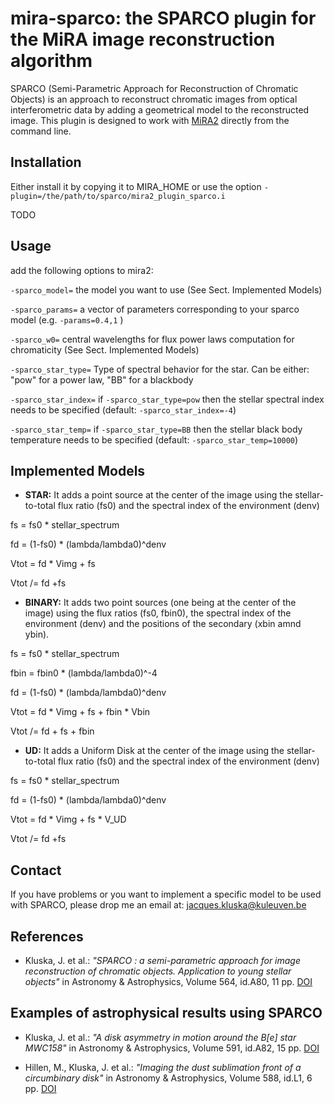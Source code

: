 # mira-sparco: the SPARCO plugin for the MiRA image reconstruction algorithm

SPARCO (Semi-Parametric Approach for Reconstruction of Chromatic Objects) is
an approach to reconstruct chromatic images from optical interferometric data
by adding a geometrical model to the reconstructed image.
This plugin is designed to work with [MiRA2](https://github.com/emmt/MiRA) directly from the command line.

## Installation

Either install it by copying it to MIRA_HOME or use the option
`-plugin=/the/path/to/sparco/mira2_plugin_sparco.i`

TODO

## Usage

add the following options to mira2:

`-sparco_model=`      the model you want to use (See Sect. Implemented Models)

`-sparco_params=`     a vector of parameters corresponding to your sparco model (e.g. `-params=0.4,1` )

`-sparco_w0=`         central wavelengths for flux power laws computation for chromaticity (See Sect. Implemented Models)

`-sparco_star_type=`  Type of spectral behavior for the star. Can be either: "pow" for a power law, "BB" for a blackbody

`-sparco_star_index=` if `-sparco_star_type=pow` then the stellar spectral index needs to be specified (default: `-sparco_star_index=-4`)

`-sparco_star_temp=` if `-sparco_star_type=BB` then the stellar black body temperature needs to be specified (default: `-sparco_star_temp=10000`)

## Implemented Models

* **STAR:** It adds a point source at the center of the image using the stellar-to-total flux ratio (fs0) and the spectral index of the environment (denv)

fs = fs0 * stellar_spectrum

fd = (1-fs0) * (lambda/lambda0)^denv

Vtot = fd * Vimg + fs

Vtot /= fd +fs

* **BINARY:** It adds two point sources (one being at the center of the image) using the flux ratios (fs0, fbin0), the spectral index of the environment (denv) and the positions of the secondary (xbin amnd ybin).

fs = fs0 * stellar_spectrum

fbin = fbin0 * (lambda/lambda0)^-4

fd = (1-fs0) * (lambda/lambda0)^denv

Vtot = fd * Vimg + fs + fbin * Vbin

Vtot /= fd + fs + fbin

* **UD:** It adds a Uniform Disk at the center of the image using the stellar-to-total flux ratio (fs0) and the spectral index of the environment (denv)

fs = fs0 * stellar_spectrum

fd = (1-fs0) * (lambda/lambda0)^denv

Vtot = fd * Vimg + fs * V_UD

Vtot /= fd +fs


## Contact

If you have problems or you want to implement a specific model to be used with SPARCO,
please drop me an email at: jacques.kluska@kuleuven.be

## References

* Kluska, J. et al.: *"SPARCO : a semi-parametric approach for image reconstruction of chromatic objects. Application to young stellar objects"* in Astronomy & Astrophysics, Volume 564, id.A80, 11 pp. [DOI](https://ui.adsabs.harvard.edu/link_gateway/2014A&A...564A..80K/doi:10.1051/0004-6361/201322926)

## Examples of astrophysical results using SPARCO

* Kluska, J. et al.: *"A disk asymmetry in motion around the B[e] star MWC158"* in
    Astronomy & Astrophysics, Volume 591, id.A82, 15 pp. [DOI](https://ui.adsabs.harvard.edu/link_gateway/2016A&A...591A..82K/doi:10.1051/0004-6361/201527924)

* Hillen, M., Kluska, J. et al.: *"Imaging the dust sublimation front of a circumbinary disk"* in Astronomy & Astrophysics, Volume 588, id.L1, 6 pp. [DOI](https://ui.adsabs.harvard.edu/link_gateway/2016A&A...588L...1H/doi:10.1051/0004-6361/201628125)

